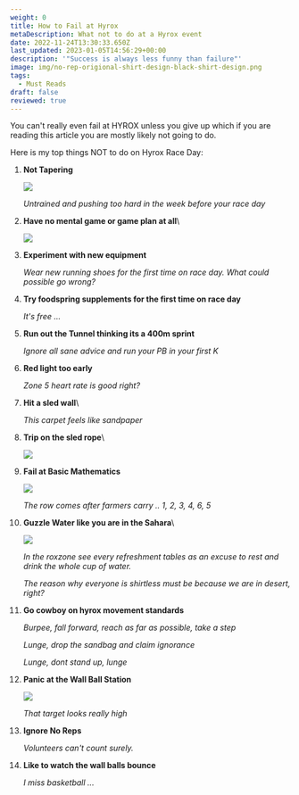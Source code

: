 ```yaml
---
weight: 0
title: How to Fail at Hyrox
metaDescription: What not to do at a Hyrox event
date: 2022-11-24T13:30:33.650Z
last_updated: 2023-01-05T14:56:29+00:00
description: '"Success is always less funny than failure"'
image: img/no-rep-origional-shirt-design-black-shirt-design.png
tags:
  - Must Reads
draft: false
reviewed: true
---
```

You can't really even fail at HYROX unless you give up which if you are reading this article you are mostly likely not going to do. 

Here is my top things NOT to do on Hyrox Race Day: 



1. **Not Tapering**

   <div class="img-m">

   ![](img/screenshot-2023-01-05-at-14.48.09.png)

   </div>

   *Untrained and pushing too hard in the week before your race day*
2. **Have no mental game or game plan at all**\
   
   <div class="img-m">

   ![](img/screenshot-2023-01-05-at-14.45.46.png)
   
   </div>

3. **Experiment with new equipment**

   *Wear new running shoes for the first time on race day. What could possible go wrong?*
4. **Try foodspring supplements for the first time on race day**

   *It's free ...*
5. **Run out the Tunnel thinking its a 400m sprint**

   *Ignore all sane advice and run your PB in your first K*
6. **Red light too early**

   *Zone 5 heart rate is good right?*
7. **Hit a sled wall**\
   
   *This carpet feels like sandpaper*
8. **Trip on the sled rope**\
   
   <div class="img-m">

   ![](img/rope-feet.jpeg)

   </div>

9. **Fail at Basic Mathematics**

   <div class="img-m">

   ![](img/8629_20221119_080602_259486466_socialmedia.jpg)

   </div>
   
   *The row comes after farmers carry .. 1, 2, 3, 4, 6, 5*
10. **Guzzle Water like you are in the Sahara**\
    
    <div class="img-m">

    ![](img/8629_20221119_210308_259538092_original.jpg)

    </div>
    
    *In the roxzone see every refreshment tables as an excuse to rest and drink the whole cup of water.*

    *The reason why everyone is shirtless must be because we are in desert, right?*
11. **Go cowboy on hyrox movement standards**

    *Burpee, fall forward, reach as far as possible, take a step*

    *Lunge, drop the sandbag and claim ignorance*

    *Lunge, dont stand up, lunge*
12. **Panic at the Wall Ball Station**

    ![](img/img-20221124-wa0005.jpg)

    *That target looks really high*
13. **Ignore No Reps**

    *Volunteers can't count surely.*
14. **Like to watch the wall balls bounce**

    *I miss basketball ...*